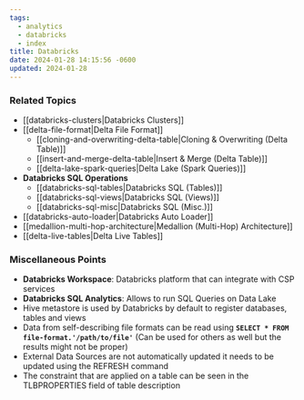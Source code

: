 ```yaml
---
tags:
  - analytics
  - databricks
  - index
title: Databricks
date: 2024-01-28 14:15:56 -0600
updated: 2024-01-28
---
```


### Related Topics

* [[databricks-clusters|Databricks Clusters]]
* [[delta-file-format|Delta File Format]]
	* [[cloning-and-overwriting-delta-table|Cloning & Overwriting (Delta Table)]]
	* [[insert-and-merge-delta-table|Insert & Merge (Delta Table)]]
	* [[delta-lake-spark-queries|Delta Lake (Spark Queries)]]
* **Databricks SQL Operations**
	* [[databricks-sql-tables|Databricks SQL (Tables)]]
	* [[databricks-sql-views|Databricks SQL (Views)]]
	* [[databricks-sql-misc|Databricks SQL (Misc.)]]
* [[databricks-auto-loader|Databricks Auto Loader]]
* [[medallion-multi-hop-architecture|Medallion (Multi-Hop) Architecture]]
* [[delta-live-tables|Delta Live Tables]]

### Miscellaneous Points

* **Databricks Workspace**: Databricks platform that can integrate with CSP services
* **Databricks SQL Analytics**: Allows to run SQL Queries on Data Lake
* Hive metastore is used by Databricks by default to register databases, tables and views
* Data from self-describing file formats can be read using **`SELECT * FROM file-format.'/path/to/file'`** (Can be used for others as well but the results might not be proper)
* External Data Sources are not automatically updated it needs to be updated using the REFRESH command
* The constraint that are applied on a table can be seen in the TLBPROPERTIES field of table description
